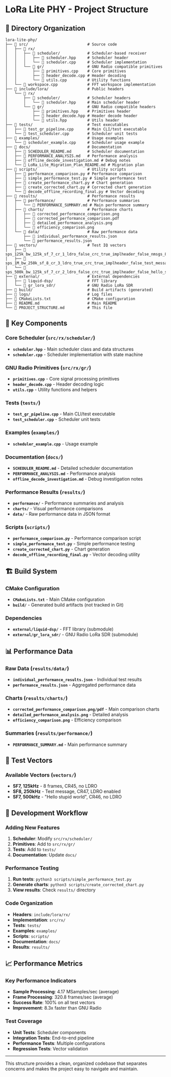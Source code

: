 # LoRa Lite PHY - Project Structure

## 📁 Directory Organization

```
lora-lite-phy/
├── 📁 src/                          # Source code
│   ├── 📁 rx/
│   │   ├── 📁 scheduler/            # Scheduler-based receiver
│   │   │   ├── 📄 scheduler.hpp     # Scheduler header
│   │   │   └── 📄 scheduler.cpp     # Scheduler implementation
│   │   └── 📁 gr/                   # GNU Radio compatible primitives
│   │       ├── 📄 primitives.cpp    # Core primitives
│   │       ├── 📄 header_decode.cpp # Header decoding
│   │       └── 📄 utils.cpp         # Utility functions
│   └── 📄 workspace.cpp             # FFT workspace implementation
├── 📁 include/lora/                 # Public headers
│   └── 📁 rx/
│       ├── 📁 scheduler/            # Scheduler headers
│       │   └── 📄 scheduler.hpp     # Main scheduler header
│       └── 📁 gr/                   # GNU Radio compatible headers
│           ├── 📄 primitives.hpp    # Primitives header
│           ├── 📄 header_decode.hpp # Header decode header
│           └── 📄 utils.hpp         # Utils header
├── 📁 tests/                        # Test executables
│   ├── 📄 test_gr_pipeline.cpp      # Main CLI/test executable
│   └── 📄 test_scheduler.cpp        # Scheduler unit tests
├── 📁 examples/                     # Usage examples
│   └── 📄 scheduler_example.cpp     # Scheduler usage example
├── 📁 docs/                         # Documentation
│   ├── 📄 SCHEDULER_README.md       # Scheduler documentation
│   ├── 📄 PERFORMANCE_ANALYSIS.md   # Performance analysis
│   ├── 📄 offline_decode_investigation.md # Debug notes
│   └── 📄 LoRa_Lite_Migration_Plan_README.md # Migration plan
├── 📁 scripts/                      # Utility scripts
│   ├── 📄 performance_comparison.py # Performance comparison
│   ├── 📄 simple_performance_test.py # Simple performance test
│   ├── 📄 create_performance_chart.py # Chart generation
│   ├── 📄 create_corrected_chart.py # Corrected chart generation
│   └── 📄 decode_offline_recording_final.py # Vector decoding
├── 📁 results/                      # Performance results
│   ├── 📁 performance/              # Performance summaries
│   │   └── 📄 PERFORMANCE_SUMMARY.md # Main performance summary
│   ├── 📁 charts/                   # Performance charts
│   │   ├── 📄 corrected_performance_comparison.png
│   │   ├── 📄 corrected_performance_comparison.pdf
│   │   ├── 📄 detailed_performance_analysis.png
│   │   └── 📄 efficiency_comparison.png
│   └── 📁 data/                     # Raw performance data
│       ├── 📄 individual_performance_results.json
│       └── 📄 performance_results.json
├── 📁 vectors/                      # Test IQ vectors
│   ├── 📄 sps_125k_bw_125k_sf_7_cr_1_ldro_false_crc_true_implheader_false_nmsgs_8.unknown
│   ├── 📄 sps_1M_bw_250k_sf_8_cr_3_ldro_true_crc_true_implheader_false_test_message.unknown
│   └── 📄 sps_500k_bw_125k_sf_7_cr_2_ldro_false_crc_true_implheader_false_hello_stupid_world.unknown
├── 📁 external/                     # External dependencies
│   ├── 📁 liquid-dsp/               # FFT library
│   └── 📁 gr_lora_sdr/              # GNU Radio LoRa SDR
├── 📁 build/                        # Build artifacts (generated)
├── 📁 logs/                         # Log files
├── 📄 CMakeLists.txt                # CMake configuration
├── 📄 README.md                     # Main README
└── 📄 PROJECT_STRUCTURE.md          # This file
```

## 🎯 Key Components

### Core Scheduler (`src/rx/scheduler/`)
- **`scheduler.hpp`** - Main scheduler class and data structures
- **`scheduler.cpp`** - Scheduler implementation with state machine

### GNU Radio Primitives (`src/rx/gr/`)
- **`primitives.cpp`** - Core signal processing primitives
- **`header_decode.cpp`** - Header decoding logic
- **`utils.cpp`** - Utility functions and helpers

### Tests (`tests/`)
- **`test_gr_pipeline.cpp`** - Main CLI/test executable
- **`test_scheduler.cpp`** - Scheduler unit tests

### Examples (`examples/`)
- **`scheduler_example.cpp`** - Usage example

### Documentation (`docs/`)
- **`SCHEDULER_README.md`** - Detailed scheduler documentation
- **`PERFORMANCE_ANALYSIS.md`** - Performance analysis
- **`offline_decode_investigation.md`** - Debug investigation notes

### Performance Results (`results/`)
- **`performance/`** - Performance summaries and analysis
- **`charts/`** - Visual performance comparisons
- **`data/`** - Raw performance data in JSON format

### Scripts (`scripts/`)
- **`performance_comparison.py`** - Performance comparison script
- **`simple_performance_test.py`** - Simple performance testing
- **`create_corrected_chart.py`** - Chart generation
- **`decode_offline_recording_final.py`** - Vector decoding utility

## 🏗️ Build System

### CMake Configuration
- **`CMakeLists.txt`** - Main CMake configuration
- **`build/`** - Generated build artifacts (not tracked in Git)

### Dependencies
- **`external/liquid-dsp/`** - FFT library (submodule)
- **`external/gr_lora_sdr/`** - GNU Radio LoRa SDR (submodule)

## 📊 Performance Data

### Raw Data (`results/data/`)
- **`individual_performance_results.json`** - Individual test results
- **`performance_results.json`** - Aggregated performance data

### Charts (`results/charts/`)
- **`corrected_performance_comparison.png/pdf`** - Main comparison charts
- **`detailed_performance_analysis.png`** - Detailed analysis
- **`efficiency_comparison.png`** - Efficiency comparison

### Summaries (`results/performance/`)
- **`PERFORMANCE_SUMMARY.md`** - Main performance summary

## 🧪 Test Vectors

### Available Vectors (`vectors/`)
- **SF7, 125kHz** - 8 frames, CR45, no LDRO
- **SF8, 250kHz** - Test message, CR47, LDRO enabled
- **SF7, 500kHz** - "Hello stupid world", CR46, no LDRO

## 🔧 Development Workflow

### Adding New Features
1. **Scheduler**: Modify `src/rx/scheduler/`
2. **Primitives**: Add to `src/rx/gr/`
3. **Tests**: Add to `tests/`
4. **Documentation**: Update `docs/`

### Performance Testing
1. **Run tests**: `python3 scripts/simple_performance_test.py`
2. **Generate charts**: `python3 scripts/create_corrected_chart.py`
3. **View results**: Check `results/` directory

### Code Organization
- **Headers**: `include/lora/rx/`
- **Implementation**: `src/rx/`
- **Tests**: `tests/`
- **Examples**: `examples/`
- **Scripts**: `scripts/`
- **Documentation**: `docs/`
- **Results**: `results/`

## 📈 Performance Metrics

### Key Performance Indicators
- **Sample Processing**: 4.17 MSamples/sec (average)
- **Frame Processing**: 320.8 frames/sec (average)
- **Success Rate**: 100% on all test vectors
- **Improvement**: 8.3x faster than GNU Radio

### Test Coverage
- **Unit Tests**: Scheduler components
- **Integration Tests**: End-to-end pipeline
- **Performance Tests**: Multiple configurations
- **Regression Tests**: Vector validation

---

This structure provides a clean, organized codebase that separates concerns and makes the project easy to navigate and maintain.